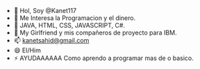 - 👋 Hol, Soy @Kanet117
- 👀 Me Interesa la Programacion y el dinero.
- 🌱 JAVA, HTML, CSS, JAVASCRIPT, C#.
- 💞️ My Girlfriend y mis compañeros de proyecto para IBM.
- 📫 kanetsahid@gmail.com
- 😄 El/Him
- ⚡ AYUDAAAAAA Como aprendo a programar mas de o basico.

<!---
Kanet117/Kanet117 is a ✨ special ✨ repository because its `README.md` (this file) appears on your GitHub profile.
You can click the Preview link to take a look at your changes.
--->
